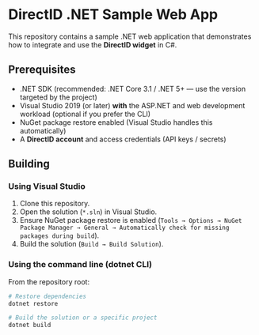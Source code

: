 # DirectID .NET Sample Web App

This repository contains a sample .NET web application that demonstrates how to integrate and use the **DirectID widget** in C#.

## Prerequisites

- .NET SDK (recommended: .NET Core 3.1 / .NET 5+ — use the version targeted by the project)  
- Visual Studio 2019 (or later) **with** the ASP.NET and web development workload (optional if you prefer the CLI)  
- NuGet package restore enabled (Visual Studio handles this automatically)  
- A **DirectID account** and access credentials (API keys / secrets)  

## Building

### Using Visual Studio
1. Clone this repository.  
2. Open the solution (`*.sln`) in Visual Studio.  
3. Ensure NuGet package restore is enabled (`Tools → Options → NuGet Package Manager → General → Automatically check for missing packages during build`).  
4. Build the solution (`Build → Build Solution`).  

### Using the command line (dotnet CLI)
From the repository root:  
```bash
# Restore dependencies
dotnet restore

# Build the solution or a specific project
dotnet build

